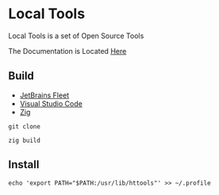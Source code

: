 [Documentation]: https://github.com/HyaenaTechnologies/local_tools/blob/main/doc/
[Fleet]: https://jetbrains.com/fleet/
[VSCode]: https://code.visualstudio.com/docs
[Zig Language]: https://ziglang.org/

# Local Tools

Local Tools is a set of Open Source Tools

The Documentation is Located [Here][Documentation]

## Build

- [JetBrains Fleet][Fleet]
- [Visual Studio Code][VSCode]
- [Zig][Zig Language]

```shell
git clone

zig build
```

## Install

```shell
echo 'export PATH="$PATH:/usr/lib/httools"' >> ~/.profile
```